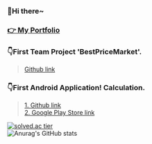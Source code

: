 <h3> 👋Hi there~</h3>      
      
### <a href="https://devjsy0897.github.io/devjsy0897/main">👉 My Portfolio </a>

### 👇First Team Project 'BestPriceMarket'.
> <a href="https://github.com/sowon-dev/bestPriceMarket">Github link</a>

### 👇First Android Application! Calculation.      
> <a href="https://github.com/devjsy0897/Cal">1. Github link</a>      
> <a href="https://play.google.com/store/apps/details?id=com.jsy.cal&hl=ko">2. Google Play Store link</a>

[![solved.ac tier](http://mazassumnida.wtf/api/generate_badge?boj=devjsy0897)](https://solved.ac/devjsy0897)      
![Anurag's GitHub stats](https://github-readme-stats.vercel.app/api?username=devjsy0897&theme=dark&show_icons=true)

